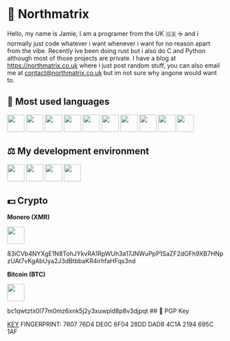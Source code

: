 # 🗻 Northmatrix

Hello, my name is Jamie, I am a programer from the UK 🇬🇧 ☕️ and i normally just code whatever i want whenever i want for no reason apart from the vibe.
Recently ive been doing rust but i also do C and Python although most of those projects are private.
I have a blog at https://northmatrix.co.uk where i just post random stuff, you can also email me at contact@northmatrix.co.uk but im not sure why angone would want to.

## 💎 Most used languages

<p align="left">
  <img src="https://cdn.jsdelivr.net/gh/devicons/devicon/icons/python/python-original.svg" width="40" />
  <img src="https://cdn.jsdelivr.net/gh/devicons/devicon/icons/rust/rust-original.svg" width="40" />
  <img src="https://cdn.jsdelivr.net/gh/devicons/devicon@latest/icons/go/go-original.svg" width="40" />
  <img src="https://cdn.jsdelivr.net/gh/devicons/devicon@latest/icons/postgresql/postgresql-original.svg", width="40">
  <img src="https://cdn.jsdelivr.net/gh/devicons/devicon/icons/lua/lua-original.svg" width="40" /> 
  <img src="https://cdn.jsdelivr.net/gh/devicons/devicon/icons/csharp/csharp-original.svg" width="40" />
  <img src="https://cdn.jsdelivr.net/gh/devicons/devicon/icons/c/c-original.svg" width="40" />
  <img src="https://cdn.jsdelivr.net/gh/devicons/devicon@latest/icons/cplusplus/cplusplus-original.svg", width="40">
  <img src="https://cdn.jsdelivr.net/gh/devicons/devicon@latest/icons/javascript/javascript-original.svg", width="40">
  <img src="https://cdn.jsdelivr.net/gh/devicons/devicon@latest/icons/typescript/typescript-original.svg", width="40">
</p>

## ⚖️ My development environment

<p align="left">
  <img src="https://cdn.jsdelivr.net/gh/devicons/devicon@latest/icons/neovim/neovim-original.svg" width="40" />
  <img src="https://cdn.jsdelivr.net/gh/devicons/devicon@latest/icons/archlinux/archlinux-original.svg" width="40" />
  <img src="https://cdn.jsdelivr.net/gh/devicons/devicon@latest/icons/git/git-original.svg", width="40">
  <img src="https://cdn.jsdelivr.net/gh/devicons/devicon@latest/icons/github/github-original.svg", width="40">
</p>

## 💵 Crypto

**Monero (XMR)**

<p align="left"></p>
    <img src="https://www.getmonero.org/press-kit/symbols/monero-symbol-1280.png", width="40">
</p>
83iCVb4NYXgE1N8TohJYkvRA1RpWUh3a17JNWuPpP1SaZF2dGFh9XB7HNpzUAt7vKgAbUya2J3dBtbbaKR4irhfaHFqs3nd

**Bitcoin (BTC)**

<p align="left"></p>
    <img src="https://cryptologos.cc/logos/bitcoin-btc-logo.svg", width="40">
</p>
bc1qwtztx0l77m0mz6xnk5j2y3xuwpld8p8v3djpqt
## 🔐 PGP Key

[KEY](https://raw.githubusercontent.com/northmatrix/NorthMatrix/refs/heads/main/public-key.asc) FINGERPRINT: 7607 76D4 DE0C 6F04 28DD DAD8 4C1A 2194 695C 1AF
